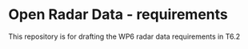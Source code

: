 # Open Radar Data - requirements
This repository is for drafting the WP6 radar data requirements in T6.2
